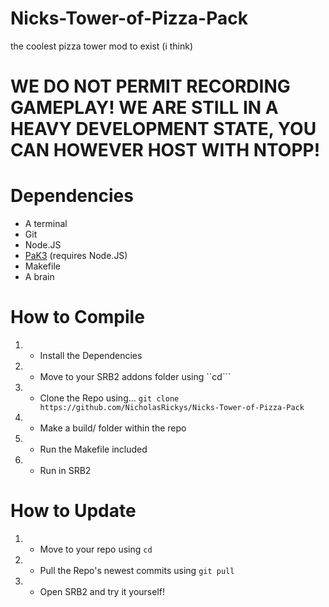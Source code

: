 # Nicks-Tower-of-Pizza-Pack
the coolest pizza tower mod to exist (i think)

# WE DO NOT PERMIT RECORDING GAMEPLAY! WE ARE STILL IN A HEAVY DEVELOPMENT STATE, YOU CAN HOWEVER HOST WITH NTOPP!

# Dependencies
- A terminal
- Git
- Node.JS
- [PaK3](https://github.com/UnmatchedBracket/PaK3) (requires Node.JS)
- Makefile
- A brain

# How to Compile
1. - Install the Dependencies
2. - Move to your SRB2 addons folder using ``cd```
3. - Clone the Repo using... ```git clone https://github.com/NicholasRickys/Nicks-Tower-of-Pizza-Pack```
4. - Make a build/ folder within the repo
5. - Run the Makefile included
6. - Run in SRB2
  
# How to Update
1. - Move to your repo using ```cd```
2. - Pull the Repo's newest commits using ```git pull```
3. - Open SRB2 and try it yourself!
